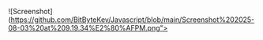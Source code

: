 ![Screenshot](https://github.com/BitByteKev/Javascript/blob/main/Screenshot%202025-08-03%20at%209.19.34%E2%80%AFPM.png">
